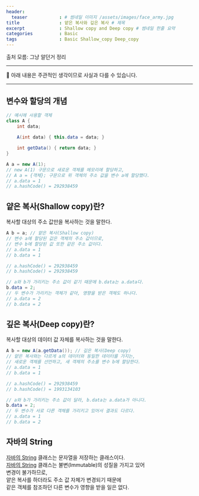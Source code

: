 ```yaml
---
header:
  teaser            : # 썸네일 이미지 /assets/images/face_army.jpg
title               : 얕은 복사와 깊은 복사 # 제목
excerpt             : Shallow copy and Deep copy # 썸네일 한줄 요약
categories          : Basic
tags                : Basic Shallow_copy Deep_copy
---
```


출처 모름: 그냥 알던거 정리  

---

🚫 아래 내용은 주관적인 생각이므로 사실과 다를 수 있습니다.

---

## 변수와 할당의 개념

```java
// 예시에 사용할 객체
class A {
    int data;
    
    A(int data) { this.data = data; }

    int getData() { return data; }
}

A a = new A(1);
// new A(1) 구문으로 새로운 객체를 메모리에 할당하고,
// A a = {객체}; 구문으로 위 객체의 주소 값을 변수 a에 할당했다.
// a.data = 1
// a.hashCode() = 292938459

```

## 얕은 복사(Shallow copy)란?

복사할 대상의 주소 값만을 복사하는 것을 말한다.

```java
A b = a; // 얕은 복사(Shallow copy)
// 변수 a에 할당된 값은 객체의 주소 값이므로,
// 변수 b에 할당된 값 또한 같은 주소 값이다.
// a.data = 1
// b.data = 1

// a.hashCode() = 292938459
// b.hashCode() = 292938459

// a와 b가 가리키는 주소 값이 같기 때문에 b.data는 a.data다.
b.data = 2;
// 두 변수가 가리키는 객체가 같아, 영향을 받은 객체도 하나다.
// a.data = 2
// b.data = 2
```

## 깊은 복사(Deep copy)란?

복사할 대상의 데이터 값 자체를 복사하는 것을 말한다.

```java
A b = new A(a.getData()); // 깊은 복사(Deep copy)
// 얕은 복사와는 다르게 a의 데이터와 동일한 데이터를 가지는,
// 새로운 객체를 선언하고, 새 객체의 주소를 변수 b에 할당한다.
// a.data = 1
// b.data = 1

// a.hashCode() = 292938459
// b.hashCode() = 1993134103

// a와 b가 가리키는 주소 값이 달라, b.data는 a.data가 아니다.
b.data = 2;
// 두 변수가 서로 다른 객체를 가리키고 있어서 결과도 다르다.
// a.data = 1
// b.data = 2
```

## 자바의 String

[자바의 String](../../language/java/string_in_java/) 클래스는 문자열을 저장하는 클래스이다.  
[자바의 String](../../language/java/string_in_java/) 클래스는 불변(Immutable)의 성질을 가지고 있어  
변경이 불가하므로,  
얕은 복사를 하더라도 주소 값 자체가 변경되기 때문에  
같은 객체를 참조하던 다른 변수가 영향을 받을 일은 없다.  
